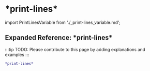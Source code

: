 # \*print-lines\*

import PrintLinesVariable from './_print-lines_variable.md';

<PrintLinesVariable />

## Expanded Reference: \*print-lines\*

:::tip
TODO: Please contribute to this page by adding explanations and examples
:::

```lisp
*print-lines*
```
